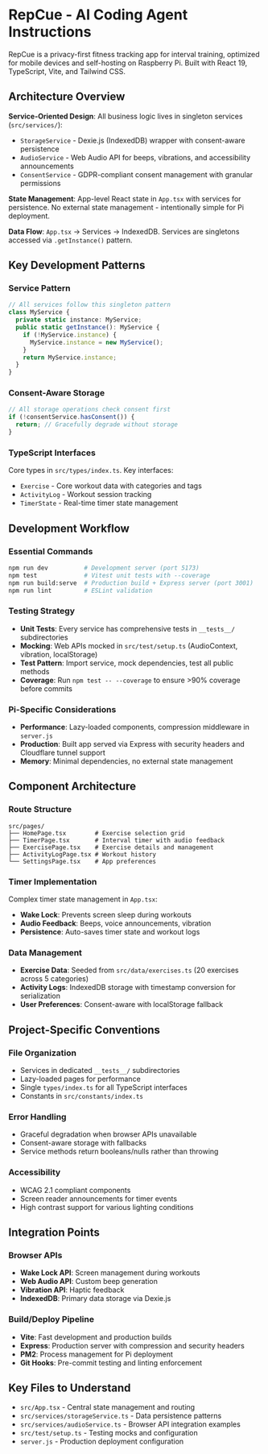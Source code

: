 # RepCue - AI Coding Agent Instructions

RepCue is a privacy-first fitness tracking app for interval training, optimized for mobile devices and self-hosting on Raspberry Pi. Built with React 19, TypeScript, Vite, and Tailwind CSS.

## Architecture Overview

**Service-Oriented Design**: All business logic lives in singleton services (`src/services/`):
- `StorageService` - Dexie.js (IndexedDB) wrapper with consent-aware persistence
- `AudioService` - Web Audio API for beeps, vibrations, and accessibility announcements  
- `ConsentService` - GDPR-compliant consent management with granular permissions

**State Management**: App-level React state in `App.tsx` with services for persistence. No external state management - intentionally simple for Pi deployment.

**Data Flow**: `App.tsx` → Services → IndexedDB. Services are singletons accessed via `.getInstance()` pattern.

## Key Development Patterns

### Service Pattern
```typescript
// All services follow this singleton pattern
class MyService {
  private static instance: MyService;
  public static getInstance(): MyService {
    if (!MyService.instance) {
      MyService.instance = new MyService();
    }
    return MyService.instance;
  }
}
```

### Consent-Aware Storage
```typescript
// All storage operations check consent first
if (!consentService.hasConsent()) {
  return; // Gracefully degrade without storage
}
```

### TypeScript Interfaces
Core types in `src/types/index.ts`. Key interfaces:
- `Exercise` - Core workout data with categories and tags
- `ActivityLog` - Workout session tracking
- `TimerState` - Real-time timer state management

## Development Workflow

### Essential Commands
```bash
npm run dev          # Development server (port 5173)
npm test             # Vitest unit tests with --coverage
npm run build:serve  # Production build + Express server (port 3001)
npm run lint         # ESLint validation
```

### Testing Strategy
- **Unit Tests**: Every service has comprehensive tests in `__tests__/` subdirectories
- **Mocking**: Web APIs mocked in `src/test/setup.ts` (AudioContext, vibration, localStorage)
- **Test Pattern**: Import service, mock dependencies, test all public methods
- **Coverage**: Run `npm test -- --coverage` to ensure >90% coverage before commits

### Pi-Specific Considerations
- **Performance**: Lazy-loaded components, compression middleware in `server.js`
- **Production**: Built app served via Express with security headers and Cloudflare tunnel support
- **Memory**: Minimal dependencies, no external state management

## Component Architecture

### Route Structure
```
src/pages/
├── HomePage.tsx        # Exercise selection grid
├── TimerPage.tsx       # Interval timer with audio feedback
├── ExercisePage.tsx    # Exercise details and management
├── ActivityLogPage.tsx # Workout history
└── SettingsPage.tsx    # App preferences
```

### Timer Implementation
Complex timer state management in `App.tsx`:
- **Wake Lock**: Prevents screen sleep during workouts
- **Audio Feedback**: Beeps, voice announcements, vibration
- **Persistence**: Auto-saves timer state and workout logs

### Data Management
- **Exercise Data**: Seeded from `src/data/exercises.ts` (20 exercises across 5 categories)
- **Activity Logs**: IndexedDB storage with timestamp conversion for serialization
- **User Preferences**: Consent-aware with localStorage fallback

## Project-Specific Conventions

### File Organization
- Services in dedicated `__tests__/` subdirectories
- Lazy-loaded pages for performance
- Single `types/index.ts` for all TypeScript interfaces
- Constants in `src/constants/index.ts`

### Error Handling
- Graceful degradation when browser APIs unavailable
- Consent-aware storage with fallbacks
- Service methods return booleans/nulls rather than throwing

### Accessibility
- WCAG 2.1 compliant components
- Screen reader announcements for timer events
- High contrast support for various lighting conditions

## Integration Points

### Browser APIs
- **Wake Lock API**: Screen management during workouts
- **Web Audio API**: Custom beep generation
- **Vibration API**: Haptic feedback
- **IndexedDB**: Primary data storage via Dexie.js

### Build/Deploy Pipeline
- **Vite**: Fast development and production builds
- **Express**: Production server with compression and security headers
- **PM2**: Process management for Pi deployment
- **Git Hooks**: Pre-commit testing and linting enforcement

## Key Files to Understand

- `src/App.tsx` - Central state management and routing
- `src/services/storageService.ts` - Data persistence patterns
- `src/services/audioService.ts` - Browser API integration examples
- `src/test/setup.ts` - Testing mocks and configuration
- `server.js` - Production deployment configuration
